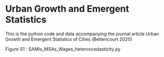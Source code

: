 # Urban Growth and Emergent Statistics
This is the python code and data accompanying the journal article Urban Growth and Emergent Statistics of Cities (Bettencourt 2020)


Figure S1 : SAMIs_MSAs_Wages_heteroscedasticity.py
